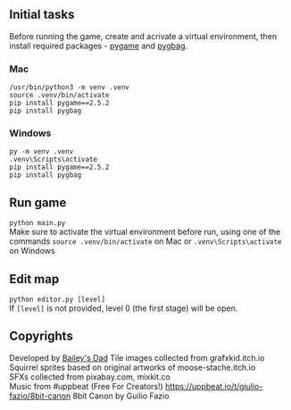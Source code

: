## Initial tasks
Before running the game, create and acrivate a virtual environment, then install
required packages - [pygame](https://www.pygame.org/) and [pygbag](https://pypi.org/project/pygbag/). 

### Mac
```
/usr/bin/python3 -m venv .venv
source .venv/bin/activate
pip install pygame==2.5.2 
pip install pygbag
```

### Windows
```
py -m venv .venv
.venv\Scripts\activate
pip install pygame==2.5.2 
pip install pygbag
```

## Run game
```python main.py```  
Make sure to activate the virtual environment before run, using one of the commands ```source .venv/bin/activate``` on Mac or ```.venv\Scripts\activate``` on Windows

## Edit map
```python editor.py [level]```  
If ```[level]``` is not provided, level 0 (the first stage) will be open. 
  

## Copyrights
Developed by [Bailey's Dad](https://github.com/chiho80/bailey)
Tile images collected from grafxkid.itch.io  
Squirrel sprites based on original artworks of moose-stache.itch.io  
SFXs collected from pixabay.com, mixkit.co  
Music from #uppbeat (Free For Creators!) https://uppbeat.io/t/giulio-fazio/8bit-canon 8bit Canon by Guilio Fazio